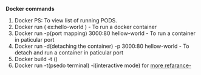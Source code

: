 **Docker commands**

1. Docker PS: To view list of running PODS.
2. Docker run <application-name> ( ex:hello-world ) - To run a docker container
3. Docker run -p(port mapping) 3000:80 hellow-world - To run a container in paticular port
4. Docker run -d(detaching the container) -p 3000:80 hellow-world - To detach and run a container in paticular port
5. Docker build -t <file Name>() <docker file directory>
6. Docker run -t(psedo terminal) -i(interactive mode) <file name> for [more refarance-](https://gist.github.com/v0lkan/c413cf9477b607db1ea1117c9de853df)


